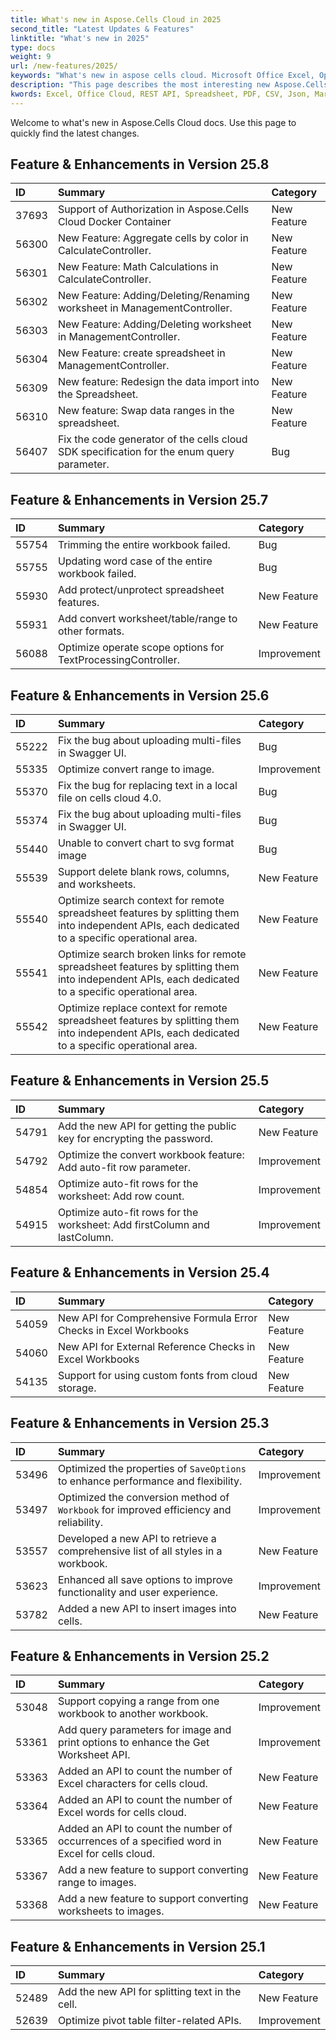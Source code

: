 ```yaml
---
title: What's new in Aspose.Cells Cloud in 2025
second_title: "Latest Updates & Features"
linktitle: "What's new in 2025"
type: docs
weight: 9
url: /new-features/2025/
keywords: "What's new in aspose cells cloud. Microsoft Office Excel, Open Office Spreadsheet, CSV, PDF."
description: "This page describes the most interesting new Aspose.Cells Cloud features introduced in recent releases."
kwords: Excel, Office Cloud, REST API, Spreadsheet, PDF, CSV, Json, Markdown, What's new in Aspose.Cells Cloud
---
```


Welcome to what's new in Aspose.Cells Cloud docs. Use this page to quickly find the latest changes.

## Feature & Enhancements in Version 25.8

|**ID**|**Summary**|**Category**|
| :- | :- | :- |
|37693|Support of Authorization in Aspose.Cells Cloud Docker Container|New Feature|
|56300|New Feature: Aggregate cells by color in CalculateController.|New Feature|
|56301|New Feature: Math Calculations in CalculateController.|New Feature|
|56302|New Feature: Adding/Deleting/Renaming worksheet in ManagementController.|New Feature|
|56303|New Feature: Adding/Deleting worksheet in ManagementController.|New Feature|
|56304|New Feature: create spreadsheet in ManagementController.|New Feature|
|56309|New feature: Redesign the data import into the Spreadsheet.|New Feature|
|56310|New feature: Swap data ranges in the spreadsheet.|New Feature|
|56407|Fix the code generator of the cells cloud SDK specification for the enum query parameter.|Bug|

## Feature & Enhancements in Version 25.7

|**ID**|**Summary**|**Category**|
| :- | :- | :- |
|55754|Trimming the entire workbook failed.|Bug|
|55755|Updating word case of the entire workbook failed.|Bug|
|55930|Add protect/unprotect spreadsheet features.|New Feature|
|55931|Add convert worksheet/table/range to other formats.|New Feature|
|56088|Optimize operate scope options for TextProcessingController.|Improvement|

## Feature & Enhancements in Version 25.6

|**ID**|**Summary**|**Category**|
| :- | :- | :- |
| 55222 | Fix the bug about uploading multi-files in Swagger UI. | Bug |
| 55335 | Optimize convert range to image. | Improvement |
| 55370 | Fix the bug for replacing text in a local file on cells cloud 4.0. | Bug |
| 55374 | Fix the bug about uploading multi-files in Swagger UI. | Bug |
| 55440 | Unable to convert chart to svg format image | Bug |
| 55539 | Support delete blank rows, columns, and worksheets. | New Feature |
| 55540 | Optimize search context for remote spreadsheet features by splitting them into independent APIs, each dedicated to a specific operational area. | New Feature |
| 55541 | Optimize search broken links for remote spreadsheet features by splitting them into independent APIs, each dedicated to a specific operational area. | New Feature |
| 55542 | Optimize replace context for remote spreadsheet features by splitting them into independent APIs, each dedicated to a specific operational area. | New Feature |

## Feature & Enhancements in Version 25.5

|**ID**|**Summary**|**Category**|
| :- | :- | :- |
| 54791 | Add the new API for getting the public key for encrypting the password. | New Feature |
| 54792 | Optimize the convert workbook feature: Add auto-fit row parameter. | Improvement |
| 54854 | Optimize auto-fit rows for the worksheet: Add row count. | Improvement |
| 54915 | Optimize auto-fit rows for the worksheet: Add firstColumn and lastColumn. | Improvement |

## Feature & Enhancements in Version 25.4

|**ID**|**Summary**|**Category**|
| :- | :- | :- |
| 54059 | New API for Comprehensive Formula Error Checks in Excel Workbooks | New Feature |
| 54060 | New API for External Reference Checks in Excel Workbooks | New Feature |
| 54135 | Support for using custom fonts from cloud storage. | New Feature |

## Feature & Enhancements in Version 25.3

|**ID**|**Summary**|**Category**|
| :- | :- | :- |
| 53496 | Optimized the properties of `SaveOptions` to enhance performance and flexibility. | Improvement |
| 53497 | Optimized the conversion method of `Workbook` for improved efficiency and reliability. | Improvement |
| 53557 | Developed a new API to retrieve a comprehensive list of all styles in a workbook. | New Feature |
| 53623 | Enhanced all save options to improve functionality and user experience. | Improvement |
| 53782 | Added a new API to insert images into cells. | New Feature |

## Feature & Enhancements in Version 25.2

|**ID**|**Summary**|**Category**|
| :- | :- | :- |
| 53048 | Support copying a range from one workbook to another workbook. | Improvement |
| 53361 | Add query parameters for image and print options to enhance the Get Worksheet API. | Improvement |
| 53363 | Added an API to count the number of Excel characters for cells cloud. | New Feature |
| 53364 | Added an API to count the number of Excel words for cells cloud. | New Feature |
| 53365 | Added an API to count the number of occurrences of a specified word in Excel for cells cloud. | New Feature |
| 53367 | Add a new feature to support converting range to images. | New Feature |
| 53368 | Add a new feature to support converting worksheets to images. | New Feature |

## Feature & Enhancements in Version 25.1

|**ID**|**Summary**|**Category**|
| :- | :- | :- |
| 52489 | Add the new API for splitting text in the cell. | New Feature |
| 52639 | Optimize pivot table filter-related APIs. | Improvement |
